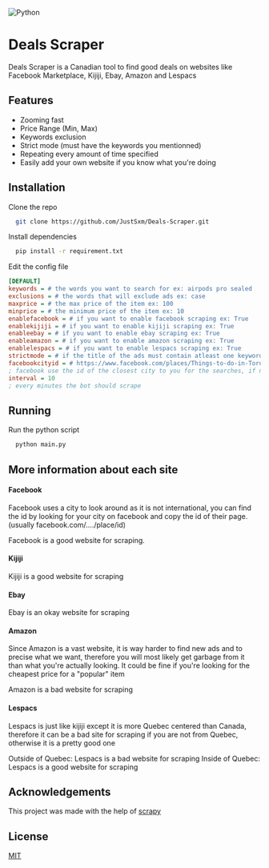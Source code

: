 
![Python](https://img.shields.io/badge/Python-FFD43B?style=for-the-badge&logo=python&logoColor=blue)

# Deals Scraper

Deals Scraper is a Canadian tool to find good deals on websites like Facebook Marketplace, Kijiji, Ebay, Amazon and Lespacs


## Features

- Zooming fast
- Price Range (Min, Max)
- Keywords exclusion
- Strict mode (must have the keywords you mentionned)
- Repeating every amount of time specified
- Easily add your own website if you know what you're doing


## Installation


Clone the repo
```bash
  git clone https://github.com/JustSxm/Deals-Scraper.git
```

Install dependencies
```bash
  pip install -r requirement.txt
```

Edit the config file
```INI
[DEFAULT]
keywords = # the words you want to search for ex: airpods pro sealed
exclusions = # the words that will exclude ads ex: case
maxprice = # the max price of the item ex: 100
minprice = # the minimum price of the item ex: 10
enablefacebook = # if you want to enable facebook scraping ex: True
enablekijiji = # if you want to enable kijiji scraping ex: True
enableebay = # if you want to enable ebay scraping ex: True
enableamazon = # if you want to enable amazon scraping ex: True
enablelespacs = # if you want to enable lespacs scraping ex: True
strictmode = # if the title of the ads must contain atleast one keyword ex: True
facebookcityid = # https://www.facebook.com/places/Things-to-do-in-Toronto-Ontario/110941395597405/ ex: 110941395597405
; facebook use the id of the closest city to you for the searches, if not set it will return no ads
interval = 10
; every minutes the bot should scrape
```
    
## Running

Run the python script

```bash
  python main.py
```


## More information about each site

#### Facebook

Facebook uses a city to look around as it is not international, you can find the id by looking for your city on facebook and copy the id of their page.
(usually facebook.com/..../place/id)

Facebook is a good website for scraping.

#### Kijiji

Kijiji is a good website for scraping

#### Ebay

Ebay is an okay website for scraping

#### Amazon

Since Amazon is a vast website, it is way harder to find new ads and to precise what we want, therefore you will most likely get garbage from it than what you're actually looking.
It could be fine if you're looking for the cheapest price for a "popular" item

Amazon is a bad website for scraping

#### Lespacs

Lespacs is just like kijiji except it is more Quebec centered than Canada, therefore it can be a bad site for scraping if you are not from Quebec, otherwise it is a pretty good one

Outside of Quebec: Lespacs is a bad website for scraping
Inside of Quebec: Lespacs is a good website for scraping




## Acknowledgements

This project was made with the help of [scrapy](https://github.com/scrapy/scrapy)

## License

[MIT](https://choosealicense.com/licenses/mit/)

